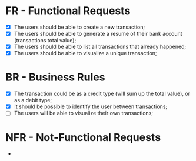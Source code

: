 # FR - Functional Requests
- [x] The users should be able to create a new transaction;
- [x] The users should be able to generate a resume of their bank account (transactions total value);
- [x] The users should be able to list all transactions that already happened;
- [x] The users should be able to visualize a unique transaction;

# BR - Business Rules
- [x] The transaction could be as a credit type (will sum up the total value), or as a debit type;
- [x] It should be possible to identify the user between transactions;
- [ ] The users will be able to visualize their own transactions;

# NFR - Not-Functional Requests
-


